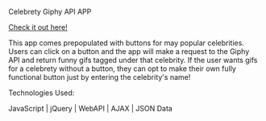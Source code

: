 Celebrety Giphy API APP

[Check it out here!](https://barroncn.github.io/GiphyAPI/)

This app comes prepopulated with buttons for may popular celebrities. Users can click on a button and the app will make a request to the Giphy API and return funny gifs tagged under that celebrity. If the user wants gifs for a celebrety without a button, they can opt to make their own fully functional button just by entering the celebrity's name!


Technologies Used:

JavaScript | jQuery | WebAPI | AJAX | JSON Data
